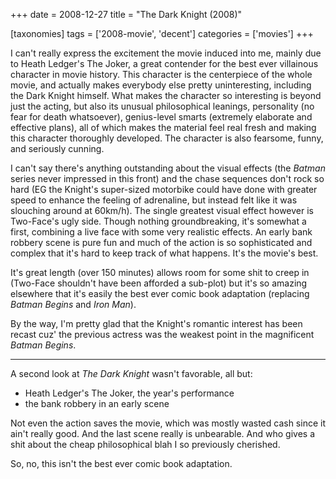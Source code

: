 +++
date = 2008-12-27
title = "The Dark Knight (2008)"

[taxonomies]
tags = ['2008-movie', 'decent']
categories = ['movies']
+++

I can't really express the excitement the movie induced into me, mainly
due to Heath Ledger's The Joker, a great contender for the best ever
villainous character in movie history. This character is the centerpiece
of the whole movie, and actually makes everybody else pretty
uninteresting, including the Dark Knight himself. What makes the
character so interesting is beyond just the acting, but also its unusual
philosophical leanings, personality (no fear for death whatsoever),
genius-level smarts (extremely elaborate and effective plans), all of
which makes the material feel real fresh and making this character
thoroughly developed. The character is also fearsome, funny, and
seriously cunning.

I can't say there's anything outstanding about the visual effects (the
*Batman* series never impressed in this front) and the chase sequences
don't rock so hard (EG the Knight's super-sized motorbike could have
done with greater speed to enhance the feeling of adrenaline, but
instead felt like it was slouching around at 60km/h). The single
greatest visual effect however is Two-Face's ugly side. Though nothing
groundbreaking, it's somewhat a first, combining a live face with some
very realistic effects. An early bank robbery scene is pure fun and much
of the action is so sophisticated and complex that it's hard to keep
track of what happens. It's the movie's best.

It's great length (over 150 minutes) allows room for some shit to creep
in (Two-Face shouldn't have been afforded a sub-plot) but it's so
amazing elsewhere that it's easily the best ever comic book adaptation
(replacing *Batman Begins* and *Iron Man*).

By the way, I'm pretty glad that the Knight's romantic interest has
been recast cuz' the previous actress was the weakest point in the
magnificent *Batman Begins*.

---

A second look at *The Dark Knight* wasn't favorable, all but:

-   Heath Ledger's The Joker, the year's performance
-   the bank robbery in an early scene

Not even the action saves the movie, which was mostly wasted cash since
it ain't really good. And the last scene really is unbearable. And who
gives a shit about the cheap philosophical blah I so previously
cherished.

So, no, this isn't the best ever comic book adaptation.
